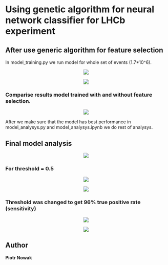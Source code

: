 # Using genetic algorithm for neural network classifier for LHCb experiment

## After use generic algorithm for feature selection

In model_training.py we run model for whole set of events (1.7*10^6).
<p align="center">
  <img src="https://github.com/PiotrWNowak/LHCb_trigger_genetic_algorithm/raw/master/images/Figure_2.png">
</p>

<p align="center">
  <img src="https://github.com/PiotrWNowak/LHCb_trigger_genetic_algorithm/raw/master/images/Figure_1.png">
</p>

### Comparise results model trained with and without feature selection.
<p align="center">
  <img src="https://github.com/PiotrWNowak/LHCb_trigger_genetic_algorithm/raw/master/images/Figure_8.png">
</p>

After we make sure that the model has best performance in model_analysys.py and model_analysys.ipynb we do rest of analysys.


## Final model analysis

<p align="center">
  <img src="https://github.com/PiotrWNowak/LHCb_trigger_genetic_algorithm/raw/master/images/Figure_9.png">
</p>

### For threshold = 0.5
<p align="center">
  <img src="https://github.com/PiotrWNowak/LHCb_trigger_genetic_algorithm/raw/master/images/Figure_5.png">
</p>

<p align="center">
  <img src="https://github.com/PiotrWNowak/LHCb_trigger_genetic_algorithm/raw/master/images/Figure_4.png">
</p>

### Threshold was changed to get 96% true positive rate (sensitivity)

<p align="center">
  <img src="https://github.com/PiotrWNowak/LHCb_trigger_genetic_algorithm/raw/master/images/Figure_3.png">
</p>

<p align="center">
  <img src="https://github.com/PiotrWNowak/LHCb_trigger_genetic_algorithm/raw/master/images/Figure_6.png">
</p>


## Author

**Piotr Nowak**
